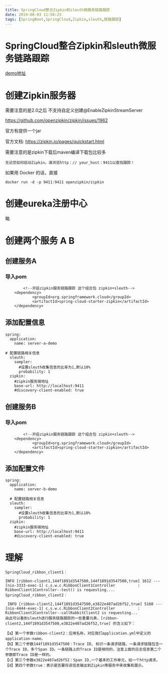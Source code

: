 ```yaml
---
title: SpringCloud整合Zipkin和sleuth微服务链路跟踪
date: 2019-08-03 11:50:23
tags: [SpringBoot,SpringCloud,Zipkin,sleuth,链路跟踪]
---
```


# SpringCloud整合Zipkin和sleuth微服务链路跟踪

[demo地址](https://github.com/AsummerCat/sleuth-demo)

# 创建Zipkin服务器 

需要注意的是2.0之后 不支持自定义创建@EnableZipkinStreamServer

https://github.com/openzipkin/zipkin/issues/1962 

官方有提供一个jar

官方文档: https://zipkin.io/pages/quickstart.html 

需要注意的是zipkin下载后maven编译下载包比较多

```
无论您如何启动Zipkin，请浏览http：// your_host：9411以查找跟踪！
```

如果用 Docker 的话，直接

```
docker run -d -p 9411:9411 openzipkin/zipkin
```

# 创建eureka注册中心

略

<!--more-->

# 创建两个服务 A B

## 创建服务A

### 导入pom

```
        <!--开启zipkin服务链路跟踪 这个组合包 zipkin+sleuth-->
    <dependency>
            <groupId>org.springframework.cloud</groupId>
            <artifactId>spring-cloud-starter-zipkin</artifactId>
    </dependency>
```

## 添加配置信息

```
spring:
  application:
    name: server-a-demo

# 配置链路相关信息
  sleuth:
    sampler:
      #设置sleuth收集信息的比率为1,默认10%
      probability: 1
  zipkin:
    #zipkin服务端地址
    base-url: http://localhost:9411
    #discovery-client-enabled: true
```











## 创建服务B

### 导入pom

```
        <!--开启zipkin服务链路跟踪 这个组合包 zipkin+sleuth-->
    <dependency>
            <groupId>org.springframework.cloud</groupId>
            <artifactId>spring-cloud-starter-zipkin</artifactId>
    </dependency>
```

## 添加配置文件

```
spring:
  application:
    name: server-b-demo

  # 配置链路相关信息
  sleuth:
    sampler:
      #设置sleuth收集信息的比率为1,默认10%
      probability: 1
  zipkin:
    #zipkin服务端地址
    base-url: http://localhost:9411
    #discovery-client-enabled: true
```





# 理解

```
SpringCloud_ribbon_client1：

INFO [ribbon-client1,144f1891d3547500,144f1891d3547500,true] 1612 --- [nio-3333-exec-1] c.s.w.c.RibbonClient1Controller          : RibbonClient1Controller--test() is requesting....
SpringCloud_ribbon_client2：

 INFO [ribbon-client2,144f1891d3547500,e3822e407ad26f52,true] 5160 --- [nio-4444-exec-1] c.s.w.c.RibbonClient2Controller          : RibbonClient2Controller--callRabbitClient2 is requesting...
由此可以看到sleuth进行服务链路跟踪的一些重要元素，[ribbon-client2,144f1891d3547500,e3822e407ad26f52,true] 的含义如下：

【a】第一个参数ribbon-client2：应用名称，对应我们application.yml中定义的application-name。
【b】第二个参数144f1891d3547500：Trace ID, 标识一条请求链路，一条请求链路包含一个Trace ID，多个Span ID。一条链路上的Trace ID是相同的，注意上面的日志信息第二个参数即Trace ID是一样的。
【c】第三个参数e3822e407ad26f52：Span ID,一个基本的工作单元，如一个http请求。
【d】第四个参数true：表示是否要将该信息输出到Zipkin等服务中来收集和展示。
```



